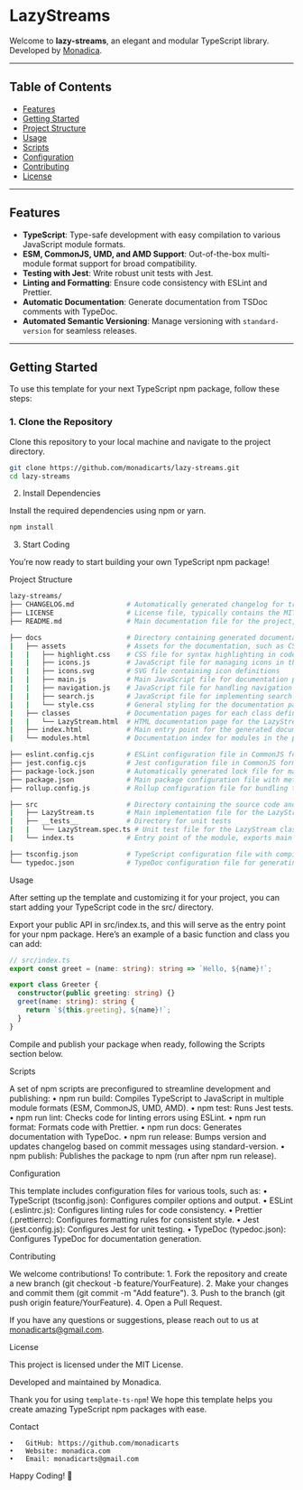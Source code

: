 # LazyStreams

Welcome to **lazy-streams**, an elegant and modular TypeScript library. Developed by [Monadica](http://monadica.com).

---

## Table of Contents

- [Features](#features)
- [Getting Started](#getting-started)
- [Project Structure](#project-structure)
- [Usage](#usage)
- [Scripts](#scripts)
- [Configuration](#configuration)
- [Contributing](#contributing)
- [License](#license)

---

## Features

- **TypeScript**: Type-safe development with easy compilation to various JavaScript module formats.
- **ESM, CommonJS, UMD, and AMD Support**: Out-of-the-box multi-module format support for broad compatibility.
- **Testing with Jest**: Write robust unit tests with Jest.
- **Linting and Formatting**: Ensure code consistency with ESLint and Prettier.
- **Automatic Documentation**: Generate documentation from TSDoc comments with TypeDoc.
- **Automated Semantic Versioning**: Manage versioning with `standard-version` for seamless releases.

---

## Getting Started

To use this template for your next TypeScript npm package, follow these steps:

### 1. Clone the Repository

Clone this repository to your local machine and navigate to the project directory.

```bash
git clone https://github.com/monadicarts/lazy-streams.git
cd lazy-streams
```

2. Install Dependencies

Install the required dependencies using npm or yarn.

```bash
npm install
```

3. Start Coding

You’re now ready to start building your own TypeScript npm package!

Project Structure

```bash
lazy-streams/
├── CHANGELOG.md             # Automatically generated changelog for tracking version history and changes
├── LICENSE                  # License file, typically contains the MIT license or other open-source license terms
├── README.md                # Main documentation file for the project, with setup, usage instructions, and more

├── docs                     # Directory containing generated documentation files from TypeDoc
|   ├── assets               # Assets for the documentation, such as CSS, icons, and JavaScript files for styling and functionality
|   |   ├── highlight.css    # CSS file for syntax highlighting in code samples within the documentation
|   |   ├── icons.js         # JavaScript file for managing icons in the documentation
|   |   ├── icons.svg        # SVG file containing icon definitions
|   |   ├── main.js          # Main JavaScript file for documentation page interactivity
|   |   ├── navigation.js    # JavaScript file for handling navigation in the documentation
|   |   ├── search.js        # JavaScript file for implementing search functionality within the documentation
|   |   └── style.css        # General styling for the documentation pages
|   ├── classes              # Documentation pages for each class defined in the project
|   |   └── LazyStream.html  # HTML documentation page for the LazyStream class
|   ├── index.html           # Main entry point for the generated documentation
|   └── modules.html         # Documentation index for modules in the project

├── eslint.config.cjs        # ESLint configuration file in CommonJS format for linting the codebase
├── jest.config.cjs          # Jest configuration file in CommonJS format for setting up the testing environment
├── package-lock.json        # Automatically generated lock file for managing exact dependency versions
├── package.json             # Main package configuration file with metadata, dependencies, and scripts
├── rollup.config.js         # Rollup configuration file for bundling the project into different module formats

├── src                      # Directory containing the source code and tests
|   ├── LazyStream.ts        # Main implementation file for the LazyStream class
|   ├── __tests__            # Directory for unit tests
|   |   └── LazyStream.spec.ts # Unit test file for the LazyStream class
|   └── index.ts             # Entry point of the module, exports main classes and functions

├── tsconfig.json            # TypeScript configuration file with compiler options
└── typedoc.json             # TypeDoc configuration file for generating documentation based on TSDoc comments
```

Usage

After setting up the template and customizing it for your project, you can start adding your TypeScript code in the src/ directory.

Export your public API in src/index.ts, and this will serve as the entry point for your npm package. Here’s an example of a basic function and class you can add:

```typescript
// src/index.ts
export const greet = (name: string): string => `Hello, ${name}!`;

export class Greeter {
  constructor(public greeting: string) {}
  greet(name: string): string {
    return `${this.greeting}, ${name}!`;
  }
}
```

Compile and publish your package when ready, following the Scripts section below.

Scripts

A set of npm scripts are preconfigured to streamline development and publishing:
• npm run build: Compiles TypeScript to JavaScript in multiple module formats (ESM, CommonJS, UMD, AMD).
• npm test: Runs Jest tests.
• npm run lint: Checks code for linting errors using ESLint.
• npm run format: Formats code with Prettier.
• npm run docs: Generates documentation with TypeDoc.
• npm run release: Bumps version and updates changelog based on commit messages using standard-version.
• npm publish: Publishes the package to npm (run after npm run release).

Configuration

This template includes configuration files for various tools, such as:
• TypeScript (tsconfig.json): Configures compiler options and output.
• ESLint (.eslintrc.js): Configures linting rules for code consistency.
• Prettier (.prettierrc): Configures formatting rules for consistent style.
• Jest (jest.config.js): Configures Jest for unit testing.
• TypeDoc (typedoc.json): Configures TypeDoc for documentation generation.

Contributing

We welcome contributions! To contribute: 1. Fork the repository and create a new branch (git checkout -b feature/YourFeature). 2. Make your changes and commit them (git commit -m "Add feature"). 3. Push to the branch (git push origin feature/YourFeature). 4. Open a Pull Request.

If you have any questions or suggestions, please reach out to us at monadicarts@gmail.com.

License

This project is licensed under the MIT License.

Developed and maintained by Monadica.

Thank you for using `template-ts-npm`! We hope this template helps you create amazing TypeScript npm packages with ease.

Contact

    •	GitHub: https://github.com/monadicarts
    •	Website: monadica.com
    •	Email: monadicarts@gmail.com

Happy Coding! 🚀
